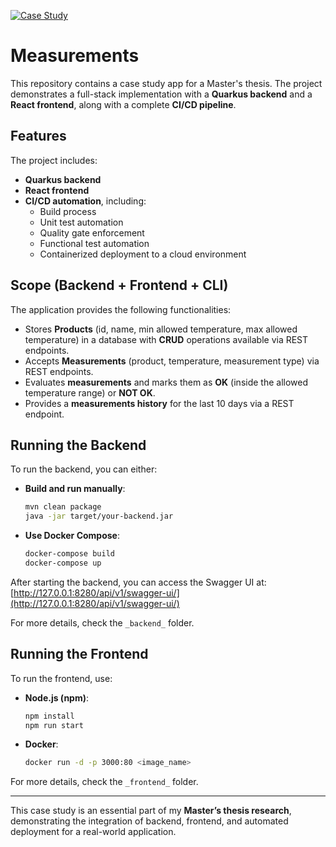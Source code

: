[![Case Study](https://img.shields.io/endpoint?url=https://cloud.cypress.io/badge/detailed/vrsv3n/main&style=flat&logo=cypress)](https://cloud.cypress.io/projects/vrsv3n/runs)

# Measurements

This repository contains a case study app for a Master's thesis. The project demonstrates a full-stack implementation with a **Quarkus backend** and a **React frontend**, along with a complete **CI/CD pipeline**.

## Features
The project includes:
- **Quarkus backend**
- **React frontend**
- **CI/CD automation**, including:
  - Build process
  - Unit test automation
  - Quality gate enforcement
  - Functional test automation
  - Containerized deployment to a cloud environment

## Scope (Backend + Frontend + CLI)
The application provides the following functionalities:
- Stores **Products** (id, name, min allowed temperature, max allowed temperature) in a database with **CRUD** operations available via REST endpoints.
- Accepts **Measurements** (product, temperature, measurement type) via REST endpoints.
- Evaluates **measurements** and marks them as **OK** (inside the allowed temperature range) or **NOT OK**.
- Provides a **measurements history** for the last 10 days via a REST endpoint.

## Running the Backend
To run the backend, you can either:
- **Build and run manually**:
  ```sh
  mvn clean package
  java -jar target/your-backend.jar
  ```
- **Use Docker Compose**:
  ```sh
  docker-compose build
  docker-compose up
  ```

After starting the backend, you can access the Swagger UI at:
[http://127.0.0.1:8280/api/v1/swagger-ui/](http://127.0.0.1:8280/api/v1/swagger-ui/)

For more details, check the `_backend_` folder.

## Running the Frontend
To run the frontend, use:
- **Node.js (npm)**:
  ```sh
  npm install
  npm run start
  ```
- **Docker**:
  ```sh
  docker run -d -p 3000:80 <image_name>
  ```

For more details, check the `_frontend_` folder.

---

This case study is an essential part of my **Master’s thesis research**, demonstrating the integration of backend, frontend, and automated deployment for a real-world application.
